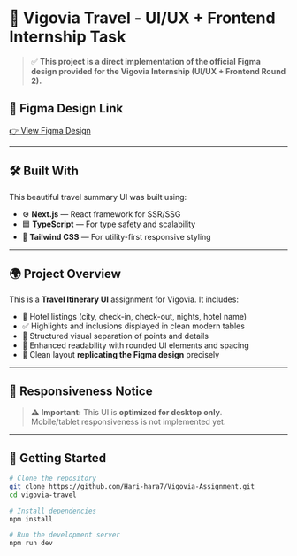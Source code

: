 # 🎨 Vigovia Travel - UI/UX + Frontend Internship Task

> ✅ **This project is a direct implementation of the official Figma design provided for the Vigovia Internship (UI/UX + Frontend Round 2).**

## 🔗 Figma Design Link  
[👉 View Figma Design](https://www.figma.com/design/Nut2Vgxzc8HaD2pCiisWED/Round-2---Fullstack--UIUX----Task-Phase?m=auto&t=aKxRZSztHfYzCGLa-6)

---

## 🛠️ Built With

This beautiful travel summary UI was built using:

- ⚙️ **Next.js** — React framework for SSR/SSG
- 🟦 **TypeScript** — For type safety and scalability
- 🎨 **Tailwind CSS** — For utility-first responsive styling


---

## 🌍 Project Overview

This is a **Travel Itinerary UI** assignment for Vigovia. It includes:

- 🏨 Hotel listings (city, check-in, check-out, nights, hotel name)
- ✅ Highlights and inclusions displayed in clean modern tables
- 💎 Structured visual separation of points and details
- 🧾 Enhanced readability with rounded UI elements and spacing
- 🎯 Clean layout **replicating the Figma design** precisely

---

## 🚧 Responsiveness Notice

> ⚠️ **Important:** This UI is **optimized for desktop only**.  
> Mobile/tablet responsiveness is not implemented yet.

---

## 🚀 Getting Started

```bash
# Clone the repository
git clone https://github.com/Hari-hara7/Vigovia-Assignment.git
cd vigovia-travel

# Install dependencies
npm install

# Run the development server
npm run dev
